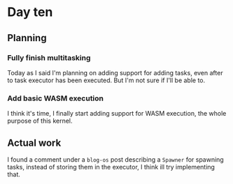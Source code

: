 # Day ten

## Planning
### Fully finish multitasking
Today as I said I'm planning on adding support
for adding tasks, even after to task executor
has been executed. But I'm not sure if I'll be able to.

### Add basic WASM execution
I think it's time, I finally start adding support
for WASM execution, the whole purpose of this kernel.

## Actual work
I found a comment under a `blog-os` post describing a `Spawner` for spawning
tasks, instead of storing them in the executor, I think ill try implementing that.

